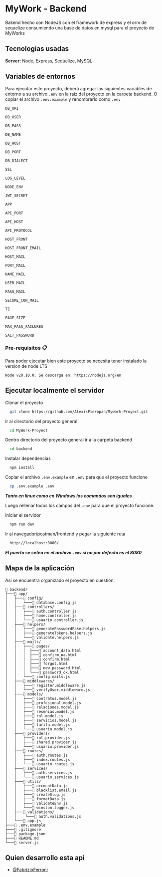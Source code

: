 # MyWork - Backend

Bakend hecho con NodeJS con el framework de express y el orm de sequelize consumiendo una base de datos en mysql para el proyecto de MyWorks

## Tecnologias usadas

**Server:** Node, Express, Sequelize, MySQL

## Variables de entornos

Para ejecutar este proyecto, deberá agregar las siguientes variables de entorno a su archivo `.env` en la raiz del proyecto en la carpeta backend. O copiar el archivo `.env.example` y renombrarlo como `.env`

`DB_URI`

`DB_USER`

`DB_PASS`

`DB_NAME`

`DB_HOST`

`DB_PORT`

`DB_DIALECT`

`SSL`

`LOG_LEVEL`

`NODE_ENV`

`JWT_SECRET`

`APP`

`API_PORT`

`API_HOST`

`API_PROTOCOL`

`HOST_FRONT`

`HOST_FRONT_EMAIL`

`HOST_MAIL`

`PORT_MAIL`

`NAME_MAIL`

`USER_MAIL`

`PASS_MAIL`

`SECURE_CON_MAIL`

`TZ`

`PAGE_SIZE`

`MAX_PASS_FAILURES`

`SALT_PASSWORD`

### Pre-requisitos 📋

Para poder ejecutar bien este proyecto se necesita tener instalado la version de node LTS

```
Node v20.10.0. Se descarga en: https://nodejs.org/en
```

## Ejecutar localmente el servidor

Clonar el proyecto

```bash
  git clone https://github.com/AlexisPieropan/Mywork-Proyect.git
```

Ir al directorio del proyecto general

```bash
  cd MyWork-Proyect
```

Dentro directorio del proyecto general ir a la carpeta backend

```bash
  cd backend
```

Instalar dependencias

```bash
  npm install
```

Copiar el archivo `.env.example` en `.env` para que el proyecto funcione

```bash
  cp .env.example .env
```

**_Tanto en linux como en Windows los comandos son iguales_**

Luego rellenar todos los campos del `.env` para que el proyecto funcione.

Iniciar el servidor

```bash
  npm run dev
```

Ir al navegador/postman/frontend y pegar la siguiente ruta

```bash
  http://localhost:8080/
```

**_El puerto se setea en el archivo `.env` si no por defecto es el 8080_**

## Mapa de la aplicación

Así se encuentra organizado el proyecto en cuestión.

```
📁 backend/
├───📁 app/
│   ├───📁 config/
│   │   └───📄 database.config.js
│   ├───📁 controllers/
│   │   ├───📄 auth.controller.js
│   │   ├───📄 home.controller.js
│   │   └───📄 usuario.controller.js
│   ├───📁 helpers/
│   │   ├───📄 generatePasswordFake.helpers.js
│   │   ├───📄 generateTokens.helpers.js
│   │   └───📄 validate.helpers.js
│   ├───📁 mails/
│   |   ├───📁 pages/
│   │   │  ├───📄 account_data.html
│   │   │  ├───📄 confirm_na.html
│   │   │  ├───📄 confirm.html
│   │   │  ├───📄 forgot.html
│   │   │  ├───📄 new_password.html
│   │   |  └───📄 password_ok.html
│   │   └───📄 config.mails.js
│   ├───📁 middlewares/
│   │   ├───📄 register.middleware.js
│   │   └───📄 verifyUser.middleware.js
│   ├───📁 models/
│   │   ├───📄 contratos.model.js
│   │   ├───📄 profesional.model.js
│   │   ├───📄 relaciones.model.js
│   │   ├───📄 resenias.model.js
│   │   ├───📄 rol.model.js
│   │   ├───📄 servicios.model.js
│   │   ├───📄 tarifa.model.js
│   │   └───📄 usuario.model.js
│   ├───📁 providers/
│   │   ├───📄 rol.provider.js
│   │   ├───📄 shared.provider.js
│   │   └───📄 usuario.provider.js
│   ├───📁 routes/
│   │   ├───📄 auth.routes.js
│   │   ├───📄 index.routes.js
│   │   └───📄 usuario.routes.js
│   ├───📁 services/
│   │   ├───📄 auth.services.js
│   │   └───📄 usuario.services.js
│   ├───📁 utils/
│   │   ├───📄 accountData.js
│   │   ├───📄 blacklist.email.js
│   │   ├───📄 createSlug.js
│   │   ├───📄 formatData.js
│   │   ├───📄 validateEnv.js
│   │   └───📄 winston.logger.js
│   ├───📁 validations/
│   │    └───📄 auth.validations.js
│   └───📄 app.js
├───📄 .env.example
├───📄 .gitignore
├───📄 package.json
├───📄 README.md
└───📄 server.js
```

## Quien desarrollo esta api

- [@FabrizioFerroni](https://www.github.com/FabrizioFerroni)

